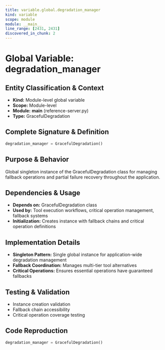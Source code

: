 ```yaml
---
title: variable.global.degradation_manager
kind: variable
scope: module
module: __main__
line_range: [2431, 2431]
discovered_in_chunk: 2
---
```


# Global Variable: degradation_manager

## Entity Classification & Context
- **Kind:** Module-level global variable
- **Scope:** Module-level
- **Module:** __main__ (reference-server.py)
- **Type:** GracefulDegradation

## Complete Signature & Definition
```python
degradation_manager = GracefulDegradation()
```

## Purpose & Behavior
Global singleton instance of the GracefulDegradation class for managing fallback operations and partial failure recovery throughout the application.

## Dependencies & Usage
- **Depends on:** GracefulDegradation class
- **Used by:** Tool execution workflows, critical operation management, fallback systems
- **Initialization:** Creates instance with fallback chains and critical operation definitions

## Implementation Details
- **Singleton Pattern:** Single global instance for application-wide degradation management
- **Fallback Coordination:** Manages multi-tier tool alternatives
- **Critical Operations:** Ensures essential operations have guaranteed fallbacks

## Testing & Validation
- Instance creation validation
- Fallback chain accessibility
- Critical operation coverage testing

## Code Reproduction
```python
degradation_manager = GracefulDegradation()
```
